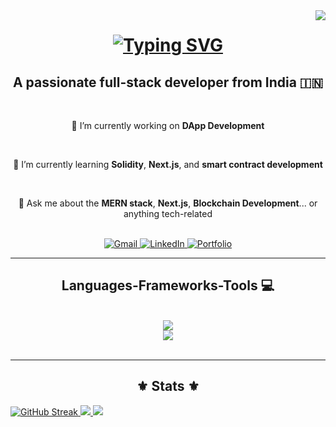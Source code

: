 <img align="right" src="https://visitor-badge.laobi.icu/badge?page_id=PaiGoManh.PaiGoManh" />

<h1 align="center">
    <a href="https://git.io/typing-svg">
        <img src="https://readme-typing-svg.demolab.com?font=Fira+Code&size=30&duration=3000&pause=1000&color=29F6DF&background=FDFAFC1A&center=true&vCenter=true&width=435&lines=Hi+There!+%F0%9F%91%8B+;I'm+Rahul+Sajeevan+" alt="Typing SVG" />
    </a>
</h1>

<div align="center">
    <h2>A passionate full-stack developer from India 🇮🇳</h2>
    <br>
    <p>🔭 I’m currently working on <strong>DApp Development</strong></p> <br>
    <p>🌱 I’m currently learning <strong>Solidity</strong>, <strong>Next.js</strong>, and <strong>smart contract development</strong></p> <br>
    <p>💬 Ask me about the <strong>MERN stack</strong>, <strong>Next.js</strong>, <strong>Blockchain Development</strong>... or anything tech-related</p> <br>
</div>

<div align="center">
    <a href="mailto:rahulrahulsajeevan007@gmail.com" target="_blank" rel="noopener noreferrer">
        <img src="https://img.shields.io/badge/Gmail-D14836?style=for-the-badge&logo=gmail&logoColor=white" alt="Gmail" target="_blank"/>
    </a> 
    <a href="https://www.linkedin.com/in/rahul-sajeevan-144849192?utm_source=share&utm_campaign=share_via&utm_content=profile&utm_medium=android_app" target="_blank" rel="noopener noreferrer">
        <img src="https://img.shields.io/badge/LinkedIn-0077B5?style=for-the-badge&logo=linkedin&logoColor=white" alt="LinkedIn" target="_blank"/>
    </a>
    <a href="https://paigomanh.github.io/" target="_blank" rel="noopener noreferrer">
        <img src="https://img.shields.io/badge/Portfolio-000000?style=for-the-badge&logo=About.me&logoColor=white" alt="Portfolio" target="_blank"/>
    </a>
</div>
<hr/>

<h2 align="center"> Languages-Frameworks-Tools 💻 </h2>
<br>
<div align="center">
    <a href="https://skillicons.dev">
        <img src="https://skillicons.dev/icons?i=html,css,python,c,js,tailwind,mysql,mongodb"/>
    </a>
    <br>
    <a href="https://skillicons.dev">
        <img src="https://skillicons.dev/icons?i=nodejs,express,react,docker,nextjs,solidity,github"/>
    </a>
</div>
<br>
<hr/>
<h2 align="center">⚜️ Stats ⚜️</h2>
<a href="https://git.io/streak-stats">
    <img src="https://streak-stats.demolab.com?user=PaiGoManh&theme=highcontrast&hide_border=true&date_format=M%20j%5B%2C%20Y%5D" alt="GitHub Streak" />
    <img src="https://github-readme-stats.vercel.app/api?username=PaiGoManh&show_icons=true&theme=dark#gh-dark-mode-only"/>
</a>
<picture>
  <source
    srcset="https://github-readme-stats.vercel.app/api?username=anuraghazra&show_icons=true&theme=dark"
    media="(prefers-color-scheme: dark)"
  />
  <source
    srcset="https://github-readme-stats.vercel.app/api?username=anuraghazra&show_icons=true"
    media="(prefers-color-scheme: light), (prefers-color-scheme: no-preference)"
  />
  <img src="https://github-readme-stats.vercel.app/api?username=anuraghazra&show_icons=true" />
</picture>






